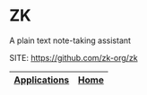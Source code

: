 # ZK

 A plain text note-taking assistant

 SITE: https://github.com/zk-org/zk

 | [Applications](https://portable-linux-apps.github.io/apps.html) | [Home](https://portable-linux-apps.github.io)
 | --- | --- |
